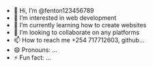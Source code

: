 - 👋 Hi, I’m @fenton123456789
- 👀 I’m interested in web development
- 🌱 I’m currently learning how to create websites
- 💞️ I’m looking to collaborate on any platforms
- 📫 How to reach me +254 717712603, github...
- 😄 Pronouns: ...
- ⚡ Fun fact: ...

<!---
fenton123456789/fenton123456789 is a ✨ special ✨ repository because its `README.md` (this file) appears on your GitHub profile.
You can click the Preview link to take a look at your changes.
--->
